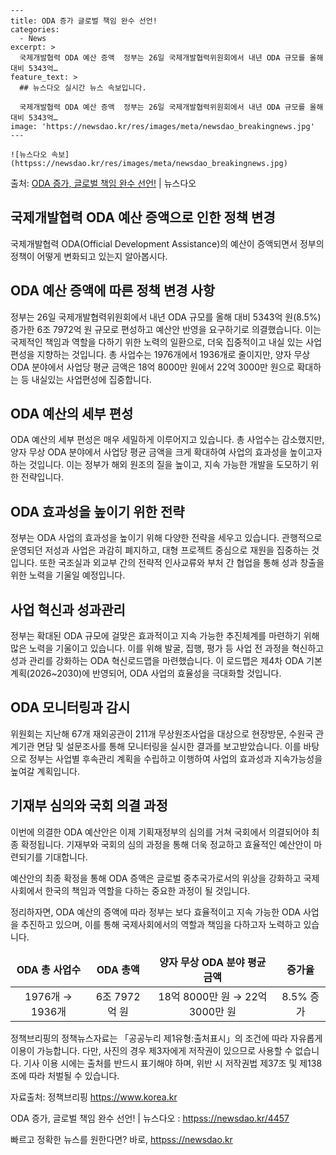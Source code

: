     ---
    title: ODA 증가 글로벌 책임 완수 선언!
    categories:
      - News
    excerpt: >
      국제개발협력 ODA 예산 증액  정부는 26일 국제개발협력위원회에서 내년 ODA 규모를 올해 대비 5343억…
    feature_text: >
      ## 뉴스다오 실시간 뉴스 속보입니다.
    
      국제개발협력 ODA 예산 증액  정부는 26일 국제개발협력위원회에서 내년 ODA 규모를 올해 대비 5343억…
    image: 'https://newsdao.kr/res/images/meta/newsdao_breakingnews.jpg'
    ---
    
    ![뉴스다오 속보](httpss://newsdao.kr/res/images/meta/newsdao_breakingnews.jpg)

<p>출처: <a href="httpss://newsdao.kr/4457" rel="dofollow">ODA 증가, 글로벌 책임 완수 선언!</a> | 뉴스다오</p>

<h2>국제개발협력 ODA 예산 증액으로 인한 정책 변경</h2>

<p data-ke-size="size16">국제개발협력 ODA(Official Development Assistance)의 예산이 증액되면서 정부의 정책이 어떻게 변화되고 있는지 알아봅시다.</p>

<h2 data-ke-size="size26">ODA 예산 증액에 따른 정책 변경 사항</h2>

<p data-ke-size="size16">정부는 26일 국제개발협력위원회에서 내년 ODA 규모를 올해 대비 5343억 원(8.5%) 증가한 6조 7972억 원 규모로 편성하고 예산안 반영을 요구하기로 의결했습니다. 이는 국제적인 책임과 역할을 다하기 위한 노력의 일환으로, 더욱 집중적이고 내실 있는 사업편성을 지향하는 것입니다. 총 사업수는 1976개에서 1936개로 줄이지만, 양자 무상 ODA 분야에서 사업당 평균 금액은 18억 8000만 원에서 22억 3000만 원으로 확대하는 등 내실있는 사업편성에 집중합니다.</p>

<h2 data-ke-size="size26">ODA 예산의 세부 편성</h2>

<p data-ke-size="size16">ODA 예산의 세부 편성은 매우 세밀하게 이루어지고 있습니다. 총 사업수는 감소했지만, 양자 무상 ODA 분야에서 사업당 평균 금액을 크게 확대하여 사업의 효과성을 높이고자 하는 것입니다. 이는 정부가 해외 원조의 질을 높이고, 지속 가능한 개발을 도모하기 위한 전략입니다.</p>

<h2 data-ke-size="size26">ODA 효과성을 높이기 위한 전략</h2>

<p data-ke-size="size16">정부는 ODA 사업의 효과성을 높이기 위해 다양한 전략을 세우고 있습니다. 관행적으로 운영되던 저성과 사업은 과감히 폐지하고, 대형 프로젝트 중심으로 재원을 집중하는 것입니다. 또한 국조실과 외교부 간의 전략적 인사교류와 부처 간 협업을 통해 성과 창출을 위한 노력을 기울일 예정입니다.</p>

<h2 data-ke-size="size26">사업 혁신과 성과관리</h2>

<p data-ke-size="size16">정부는 확대된 ODA 규모에 걸맞은 효과적이고 지속 가능한 추진체계를 마련하기 위해 많은 노력을 기울이고 있습니다. 이를 위해 발굴, 집행, 평가 등 사업 전 과정을 혁신하고 성과 관리를 강화하는 ODA 혁신로드맵을 마련했습니다. 이 로드맵은 제4차 ODA 기본계획(2026~2030)에 반영되어, ODA 사업의 효율성을 극대화할 것입니다.</p>

<h2 data-ke-size="size26">ODA 모니터링과 감시</h2>

<p data-ke-size="size16">위원회는 지난해 67개 재외공관이 211개 무상원조사업을 대상으로 현장방문, 수원국 관계기관 면담 및 설문조사를 통해 모니터링을 실시한 결과를 보고받았습니다. 이를 바탕으로 정부는 사업별 후속관리 계획을 수립하고 이행하여 사업의 효과성과 지속가능성을 높여갈 계획입니다.</p>

<h2 data-ke-size="size26">기재부 심의와 국회 의결 과정</h2>

<p data-ke-size="size16">이번에 의결한 ODA 예산안은 이제 기획재정부의 심의를 거쳐 국회에서 의결되어야 최종 확정됩니다. 기재부와 국회의 심의 과정을 통해 더욱 정교하고 효율적인 예산안이 마련되기를 기대합니다.</p>

<p data-ke-size="size16">예산안의 최종 확정을 통해 ODA 증액은 글로벌 중추국가로서의 위상을 강화하고 국제사회에서 한국의 책임과 역할을 다하는 중요한 과정이 될 것입니다.</p>

<p data-ke-size="size16">정리하자면, ODA 예산의 증액에 따라 정부는 보다 효율적이고 지속 가능한 ODA 사업을 추진하고 있으며, 이를 통해 국제사회에서의 역할과 책임을 다하고자 노력하고 있습니다.</p>

<table>
	<thead>
		<tr>
			<td style="text-align: center; height: 17px;"><b>ODA 총 사업수</b></td>
			<td style="text-align: center; height: 17px;"><b>ODA 총액</b></td>
			<td style="text-align: center; height: 17px;"><b>양자 무상 ODA 분야 평균 금액</b></td>
			<td style="text-align: center; height: 17px;"><b>증가율</b></td>
		</tr>
	</thead>
	<tbody>
		<tr>
			<td style="text-align: center; height: 17px;">1976개 → 1936개</td>
			<td style="text-align: center; height: 17px;">6조 7972억 원</td>
			<td style="text-align: center; height: 17px;">18억 8000만 원 → 22억 3000만 원</td>
			<td style="text-align: center; height: 17px;">8.5% 증가</td>
		</tr>
	</tbody>
</table>

<p data-ke-size="size16">정책브리핑의 정책뉴스자료는 「공공누리 제1유형:출처표시」의 조건에 따라 자유롭게 이용이 가능합니다. 다만, 사진의 경우 제3자에게 저작권이 있으므로 사용할 수 없습니다. 기사 이용 시에는 출처를 반드시 표기해야 하며, 위반 시 저작권법 제37조 및 제138조에 따라 처벌될 수 있습니다.</p>
<p data-ke-size="size16">자료출처: 정책브리핑 <a href="httpss://https://www.korea.kr">https://www.korea.kr</a></p>
<p data-ke-size="size16">ODA 증가, 글로벌 책임 완수 선언! | 뉴스다오 : <a href="httpss://newsdao.kr/4457">httpss://newsdao.kr/4457</a></p> 

빠르고 정확한 뉴스를 원한다면? 바로, <a href="httpss://newsdao.kr" rel="dofollow">httpss://newsdao.kr</a>


    